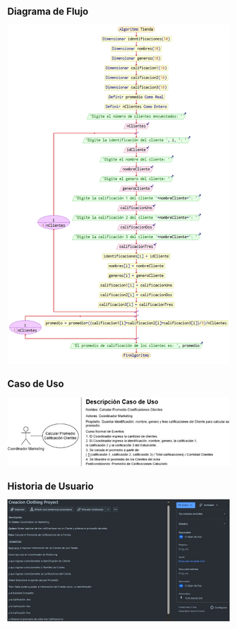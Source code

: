 <h2>Diagrama de Flujo</h2>

![Imagen del Proyecto](img/DF.png)
<h2>Caso de Uso</h2>

![Imagen del Proyecto](img/CDU.jpg)

<h2>Historia de Usuario</h2>

![Imagen del Proyecto](img/Jira.jpeg)
